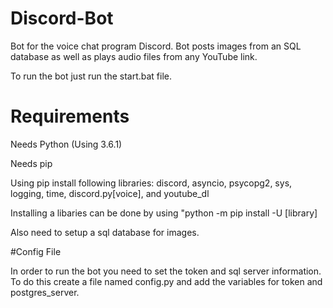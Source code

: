 # Discord-Bot
Bot for the voice chat program Discord. Bot posts images from an SQL database as well as plays audio files from any YouTube link.

To run the bot just run the start.bat file.

# Requirements

Needs Python (Using 3.6.1)

Needs pip

Using pip install following libraries: discord, asyncio, psycopg2, sys, logging, time, discord.py[voice], and youtube_dl

Installing a libaries can be done by using "python -m pip install -U [library]

Also need to setup a sql database for images.

#Config File

In order to run the bot you need to set the token and sql server information. To do this create a file named config.py and add the variables for token and postgres_server.

